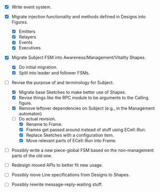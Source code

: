 - [x] Write event system.
- [x] Migrate injection functionality and methods defined in Designs into Figures.
  - [x] Emitters
  - [x] Relayers
  - [x] Events
  - [x] Executives
- [x] Migrate Subject FSM into Awareness/Management/Vitality Shapes.
  - [x] Do initial migration.
  - [x] Split into leader and follower FSMs.
- [ ] Revise the purpose of and terminology for Subject.
  - [x] Migrate base Sketches to make better use of Shapes.
  - [x] Revise things like the RPC module to be arguments to the Calling figure.
  - [x] Remove leftover dependencies on Subject (e.g., in the Management automaton)
  - [ ] Do actual revision.
    - [x] Rename to Frame.
    - [x] Frames get passed around instead of stuff using ECell::Run.
    - [x] Replace Sketches with a configuration item.
    - [x] Move relevant parts of ECell::Run into Frame.
- [ ] Possibly write a new piece-global FSM based on the non-management parts of the old one.
- [ ] Redesign moved APIs to better fit new usage.
- [ ] Possibly move Line specifications from Designs to Shapes.
- [ ] Possibly rewrite message-reply-waiting stuff.

